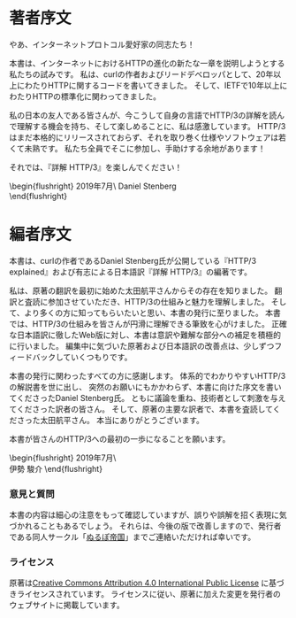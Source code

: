 # 著者序文

<!--
Hello fellow Internet-protocol enthusiast!

This book is our attempt at explaining this next chapter of HTTP evolution on the Internet. I've worked on writing HTTP related code for over twenty years in my role as founder and lead developer of curl, and I've been involved in HTTP standardization for more than ten years within the IETF. I'm thrilled that you, my Japanese friends, now get the opportunity to read up on the details of HTTP/3 in your own language and subsequently join in the fun. HTTP/3 has not even shipped for real yet and the specs and software around it are young and immature. There's lots of room for all of us to dive in and help out!

Enjoy HTTP/3 Explained!

Daniel Stenberg  
July 2019
-->

やあ、インターネットプロトコル愛好家の同志たち！

本書は、インターネットにおけるHTTPの進化の新たな一章を説明しようとする私たちの試みです。
私は、curlの作者およびリードデベロッパとして、20年以上にわたりHTTPに関するコードを書いてきました。
そして、IETFで10年以上にわたりHTTPの標準化に関わってきました。

私の日本の友人である皆さんが、今こうして自身の言語でHTTP/3の詳解を読んで理解する機会を持ち、そして楽しめることに、私は感激しています。
HTTP/3はまだ本格的にリリースされておらず、それを取り巻く仕様やソフトウェアは若くて未熟です。
私たち全員でそこに参加し、手助けする余地があります！

それでは、『詳解 HTTP/3』を楽しんでください！

\begin{flushright}
2019年7月\\
Daniel Stenberg  
\end{flushright}

# 編者序文

本書は、curlの作者であるDaniel Stenberg氏が公開している『HTTP/3 explained』および有志による日本語訳『詳解 HTTP/3』の編著です。

私は、原著の翻訳を最初に始めた太田航平さんからその存在を知りました。
翻訳と査読に参加させていただき、HTTP/3の仕組みと魅力を理解しました。
そして、より多くの方に知ってもらいたいと思い、本書の発行に至りました。
本書では、HTTP/3の仕組みを皆さんが円滑に理解できる筆致を心がけました。
正確な日本語訳に徹したWeb版に対し、本書は意訳や難解な部分への補足を積極的に行いました。
編集中に気づいた原著および日本語訳の改善点は、少しずつフィードバックしていくつもりです。

本書の発行に関わったすべての方に感謝します。
体系的でわかりやすいHTTP/3の解説書を世に出し、
突然のお願いにもかかわらず、本書に向けた序文を書いてくださったDaniel Stenberg氏。
ともに議論を重ね、技術者として刺激を与えてくださった訳者の皆さん。
そして、原著の主要な訳者で、本書を査読してくださった太田航平さん。
本当にありがとうございます。

本書が皆さんのHTTP/3への最初の一歩になることを願います。

\begin{flushright}
2019年7月\\  
伊勢 駿介
\end{flushright}

### 意見と質問

本書の内容は細心の注意をもって確認していますが、誤りや誤解を招く表現に気づかれることもあるでしょう。
それらは、今後の版で改善しますので、発行者である同人サークル「[ぬるぽ帝国](https://nullpo-t.net)」までご連絡いただければ幸いです。

### ライセンス

原著は[Creative Commons Attribution 4.0 International Public License](https://creativecommons.org/licenses/by/4.0/) に基づきライセンスされています。
ライセンスに従い、原著に加えた変更を発行者のウェブサイトに掲載しています。
